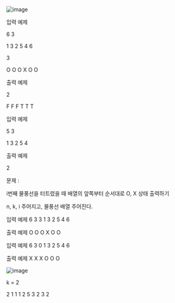 ![image](https://user-images.githubusercontent.com/74404132/130960034-59f3741f-09a4-4d79-8060-28b68fc05049.png)


입력 예제

6 3
<!-- 5 ~ 5 + 3 -->

1 3 2 5 4 6

3

O O O X O O

출력 예제

2




F F F T T T


입력 예제

5 3

1 3 2 5 4

출력 예제

2



문제 : 

i번째 물풍선을 터트렸을 때
배열의 앞쪽부터 순서대로
O, X 상태 출력하기

n, k, i 주어지고, 물풍선 배열 주어진다.

입력 예제
6 3 3
1 3 2 5 4 6

출력 예제
O O O X O O

입력 예제
6 3 0
1 3 2 5 4 6

출력 예제
X X X O O O




![image](https://user-images.githubusercontent.com/74404132/130960180-144b71c1-9aaf-40ec-bd8d-220d079f1594.png)


k = 2

2 1 1 1 2 5 3 2 3 2
